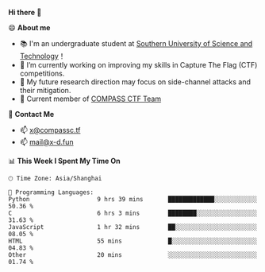 **Hi there** 👋


😄 **About me**

- 📚 I'm an undergraduate student at [Southern University of Science and Technology](https://www.sustech.edu.cn)！
- 🌱 I’m currently working on improving my skills in Capture The Flag (CTF) competitions.
- 🔭 My future research direction may focus on side-channel attacks and their mitigation.
- 🚩 Current member of [COMPASS CTF Team](https://blog.compassc.tf/) 

👋 **Contact Me**

- 📫 [x@compassc.tf](mailto:x@compassc.tf)
- 📫 [mail@x-d.fun](mailto:mail@x-d.fun)


<!--START_SECTION:waka-->
📊 **This Week I Spent My Time On** 

```text
🕑︎ Time Zone: Asia/Shanghai

💬 Programming Languages: 
Python                   9 hrs 39 mins       █████████████░░░░░░░░░░░░   50.36 % 
C                        6 hrs 3 mins        ████████░░░░░░░░░░░░░░░░░   31.63 % 
JavaScript               1 hr 32 mins        ██░░░░░░░░░░░░░░░░░░░░░░░   08.05 % 
HTML                     55 mins             █░░░░░░░░░░░░░░░░░░░░░░░░   04.83 % 
Other                    20 mins             ░░░░░░░░░░░░░░░░░░░░░░░░░   01.74 % 
```


<!--END_SECTION:waka-->
